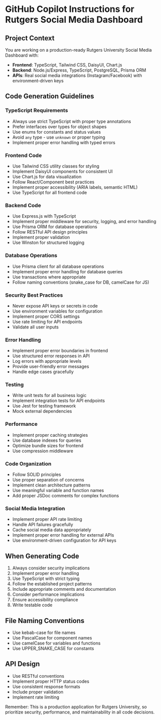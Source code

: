 # GitHub Copilot Instructions for Rutgers Social Media Dashboard

## Project Context
You are working on a production-ready Rutgers University Social Media Dashboard with:
- **Frontend**: TypeScript, Tailwind CSS, DaisyUI, Chart.js
- **Backend**: Node.js/Express, TypeScript, PostgreSQL, Prisma ORM
- **APIs**: Real social media integrations (Instagram/Facebook) with environment-driven keys

## Code Generation Guidelines

### TypeScript Requirements
- Always use strict TypeScript with proper type annotations
- Prefer interfaces over types for object shapes
- Use enums for constants and status values
- Avoid `any` type - use `unknown` or proper typing
- Implement proper error handling with typed errors

### Frontend Code
- Use Tailwind CSS utility classes for styling
- Implement DaisyUI components for consistent UI
- Use Chart.js for data visualization
- Follow React/Component best practices
- Implement proper accessibility (ARIA labels, semantic HTML)
- Use TypeScript for all frontend code

### Backend Code
- Use Express.js with TypeScript
- Implement proper middleware for security, logging, and error handling
- Use Prisma ORM for database operations
- Follow RESTful API design principles
- Implement proper validation
- Use Winston for structured logging

### Database Operations
- Use Prisma client for all database operations
- Implement proper error handling for database queries
- Use transactions where appropriate
- Follow naming conventions (snake_case for DB, camelCase for JS)

### Security Best Practices
- Never expose API keys or secrets in code
- Use environment variables for configuration
- Implement proper CORS settings
- Use rate limiting for API endpoints
- Validate all user inputs

### Error Handling
- Implement proper error boundaries in frontend
- Use structured error responses in API
- Log errors with appropriate levels
- Provide user-friendly error messages
- Handle edge cases gracefully

### Testing
- Write unit tests for all business logic
- Implement integration tests for API endpoints
- Use Jest for testing framework
- Mock external dependencies

### Performance
- Implement proper caching strategies
- Use database indexes for queries
- Optimize bundle sizes for frontend
- Use compression middleware

### Code Organization
- Follow SOLID principles
- Use proper separation of concerns
- Implement clean architecture patterns
- Use meaningful variable and function names
- Add proper JSDoc comments for complex functions

### Social Media Integration
- Implement proper API rate limiting
- Handle API failures gracefully
- Cache social media data appropriately
- Implement proper error handling for external APIs
- Use environment-driven configuration for API keys

## When Generating Code
1. Always consider security implications
2. Implement proper error handling
3. Use TypeScript with strict typing
4. Follow the established project patterns
5. Include appropriate comments and documentation
6. Consider performance implications
7. Ensure accessibility compliance
8. Write testable code

## File Naming Conventions
- Use kebab-case for file names
- Use PascalCase for component names
- Use camelCase for variables and functions
- Use UPPER_SNAKE_CASE for constants

## API Design
- Use RESTful conventions
- Implement proper HTTP status codes
- Use consistent response formats
- Include proper validation
- Implement rate limiting

Remember: This is a production application for Rutgers University, so prioritize security, performance, and maintainability in all code decisions. 